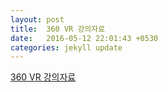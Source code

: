 ```yaml
---
layout: post
title:  360 VR 강의자료
date:   2016-05-12 22:01:43 +0530
categories: jekyll update
---
```

[360 VR 강의자료][360 VR 강의자료]

[360 VR 강의자료]: https://drive.google.com/open?id=1HNN08shcHuJA5lH2bheVW58EMsZ2x5q6
[jekyll-docs]: http://jekyllrb.com/docs/home
[jekyll-gh]:   https://github.com/jekyll/jekyll
[jekyll-talk]: https://talk.jekyllrb.com/

